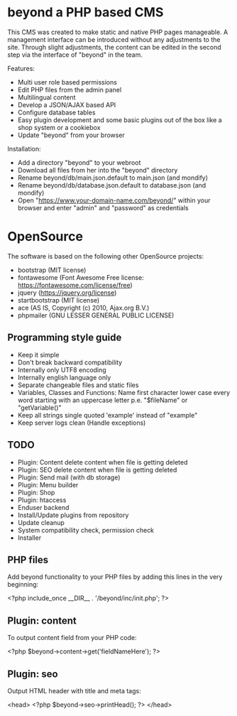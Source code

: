 # beyond a PHP based CMS

This CMS was created to make static and native PHP pages manageable. A management interface can be introduced without any adjustments to the site. Through slight adjustments, the content can be edited in the second step via the interface of "beyond" in the team.

Features:

* Multi user role based permissions
* Edit PHP files from the admin panel
* Multilingual content
* Develop a JSON/AJAX based API
* Configure database tables
* Easy plugin development and some basic plugins out of the box like a shop system or a cookiebox
* Update "beyond" from your browser

Installation:

* Add a directory "beyond" to your webroot
* Download all files from her into the "beyond" directory
* Rename beyond/db/main.json.default to main.json (and mondify)
* Rename beyond/db/database.json.default to database.json (and mondify)
* Open "https://www.your-domain-name.com/beyond/" within your browser and enter "admin" and "password" as credentials

# OpenSource

The software is based on the following other OpenSource projects:

* bootstrap (MIT license)
* fontawesome (Font Awesome Free license: https://fontawesome.com/license/free)
* jquery (https://jquery.org/license)
* startbootstrap (MIT license)
* ace (AS IS, Copyright (c) 2010, Ajax.org B.V.)
* phpmailer (GNU LESSER GENERAL PUBLIC LICENSE)

## Programming style guide

* Keep it simple
* Don't break backward compatibility
* Internally only UTF8 encoding
* Internally english language only
* Separate changeable files and static files
* Variables, Classes and Functions: Name first character lower case every word starting with an uppercase letter p.e. "$fileName" or "getVariable()"
* Keep all strings single quoted 'example' instead of "example"
* Keep server logs clean (Handle exceptions)

## TODO

* Plugin: Content delete content when file is getting deleted
* Plugin: SEO delete content when file is getting deleted
* Plugin: Send mail (with db storage)
* Plugin: Menu builder
* Plugin: Shop
* Plugin: htaccess
* Enduser backend
* Install/Update plugins from repository
* Update cleanup
* System compatibility check, permission check
* Installer

## PHP files

Add beyond functionality to your PHP files by adding this lines in the very beginning:

&lt;?php
    include_once \_\_DIR\_\_ . '/beyond/inc/init.php';
?&gt;

## Plugin: content

To output content field from your PHP code: 

&lt;?php
    $beyond->content->get('fieldNameHere');
?&gt;

## Plugin: seo

Output HTML header with title and meta tags:

&lt;head&gt;
&lt;?php
    $beyond->seo->printHead();
?&gt;
&lt;/head&gt;
